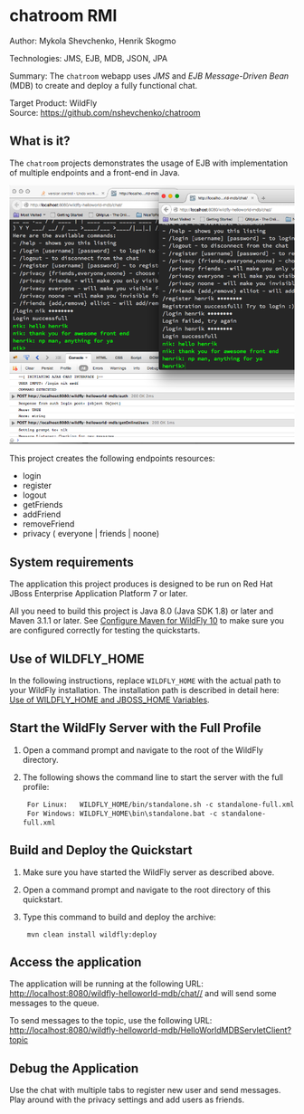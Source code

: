 chatroom RMI
============================================================
Author: Mykola Shevchenko, Henrik Skogmo

Technologies: JMS, EJB, MDB, JSON, JPA  

Summary: The `chatroom` webapp uses *JMS* and *EJB Message-Driven Bean* (MDB) to create and deploy a fully functional chat.  

Target Product: WildFly  
Source: <https://github.com/nshevchenko/chatroom>  

What is it?
-----------

The `chatroom` projects demonstrates the usage of EJB with implementation of multiple endpoints and a front-end in Java.


<p align="center">
  <img src="/chatExample.png" width="550"/>
</p>


This project creates the following endpoints resources:
 - login
 - register
 - logout
 - getFriends
 - addFriend
 - removeFriend
 - privacy ( everyone | friends | noone)

System requirements
-------------------

The application this project produces is designed to be run on Red Hat JBoss Enterprise Application Platform 7 or later.

All you need to build this project is Java 8.0 (Java SDK 1.8) or later and Maven 3.1.1 or later. See [Configure Maven for WildFly 10](https://github.com/jboss-developer/jboss-developer-shared-resources/blob/master/guides/CONFIGURE_MAVEN_JBOSS_EAP7.md#configure-maven-to-build-and-deploy-the-quickstarts) to make sure you are configured correctly for testing the quickstarts.


Use of WILDFLY_HOME
---------------

In the following instructions, replace `WILDFLY_HOME` with the actual path to your WildFly installation. The installation path is described in detail here: [Use of WILDFLY_HOME and JBOSS_HOME Variables](https://github.com/jboss-developer/jboss-developer-shared-resources/blob/master/guides/USE_OF_EAP7_HOME.md#use-of-eap_home-and-jboss_home-variables).


Start the WildFly Server with the Full Profile
---------------

1. Open a command prompt and navigate to the root of the WildFly directory.
2. The following shows the command line to start the server with the full profile:

        For Linux:   WILDFLY_HOME/bin/standalone.sh -c standalone-full.xml
        For Windows: WILDFLY_HOME\bin\standalone.bat -c standalone-full.xml


Build and Deploy the Quickstart
-------------------------

1. Make sure you have started the WildFly server as described above.
2. Open a command prompt and navigate to the root directory of this quickstart.
3. Type this command to build and deploy the archive:

        mvn clean install wildfly:deploy

Access the application
---------------------

The application will be running at the following URL: <http://localhost:8080/wildfly-helloworld-mdb/chat//> and will send some messages to the queue.

To send messages to the topic, use the following URL: <http://localhost:8080/wildfly-helloworld-mdb/HelloWorldMDBServletClient?topic>


Debug the Application
------------------------------------

Use the chat with multiple tabs to register new user and send messages.
Play around with the privacy settings and add users as friends.


<!-- Build and Deploy the Quickstart to OpenShift - Coming soon! -->
